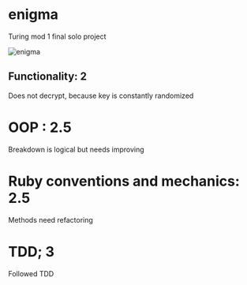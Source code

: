 # enigma
Turing mod 1 final solo project


![enigma](https://user-images.githubusercontent.com/69017022/141937678-2b14a9e0-8b9b-4ac1-b2d2-0792bbc7e89c.jpeg)

## Functionality: 2
  Does not decrypt, because key is constantly randomized
  
# OOP : 2.5
  Breakdown is logical but needs improving
  
# Ruby conventions and mechanics: 2.5
  Methods need refactoring
  
# TDD; 3
  Followed TDD

  
  
